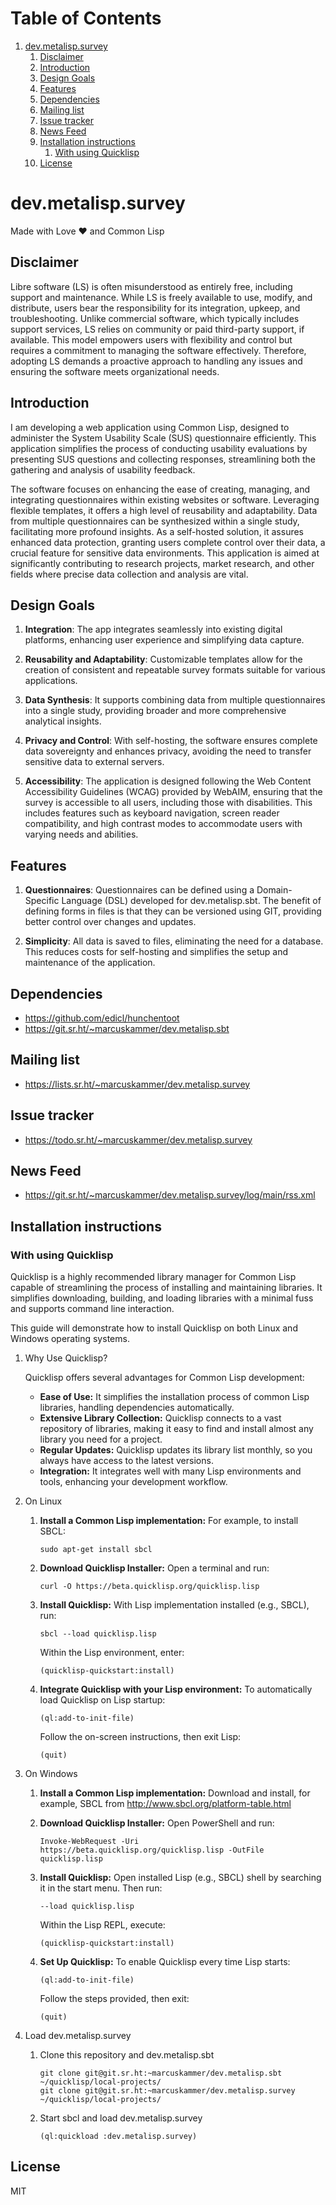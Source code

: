 
# Table of Contents

1.  [dev.metalisp.survey](#org4060900)
    1.  [Disclaimer](#orgc673591)
    2.  [Introduction](#org4a2cf0a)
    3.  [Design Goals](#org2fdae43)
    4.  [Features](#org58dad62)
    5.  [Dependencies](#orgce4fd2b)
    6.  [Mailing list](#orgd25f13f)
    7.  [Issue tracker](#org8211352)
    8.  [News Feed](#org3b83d51)
    9.  [Installation instructions](#org2ade09e)
        1.  [With using Quicklisp](#orgee0e500)
    10. [License](#org342090d)



<a id="org4060900"></a>

# dev.metalisp.survey

Made with Love ❤️ and Common Lisp


<a id="orgc673591"></a>

## Disclaimer

Libre software (LS) is often misunderstood as entirely free, including support
and maintenance. While LS is freely available to use, modify, and distribute,
users bear the responsibility for its integration, upkeep, and
troubleshooting. Unlike commercial software, which typically includes support
services, LS relies on community or paid third-party support, if
available. This model empowers users with flexibility and control but requires
a commitment to managing the software effectively. Therefore, adopting LS
demands a proactive approach to handling any issues and ensuring the software
meets organizational needs.


<a id="org4a2cf0a"></a>

## Introduction

I am developing a web application using Common Lisp, designed to administer the
System Usability Scale (SUS) questionnaire efficiently. This application
simplifies the process of conducting usability evaluations by presenting SUS
questions and collecting responses, streamlining both the gathering and
analysis of usability feedback.

The software focuses on enhancing the ease of creating, managing, and
integrating questionnaires within existing websites or software. Leveraging
flexible templates, it offers a high level of reusability and
adaptability. Data from multiple questionnaires can be synthesized within a
single study, facilitating more profound insights. As a self-hosted solution,
it assures enhanced data protection, granting users complete control over their
data, a crucial feature for sensitive data environments. This application is
aimed at significantly contributing to research projects, market research, and
other fields where precise data collection and analysis are vital.


<a id="org2fdae43"></a>

## Design Goals

1.  **Integration**: The app integrates seamlessly into existing digital
    platforms, enhancing user experience and simplifying data capture.

2.  **Reusability and Adaptability**: Customizable templates allow for the
    creation of consistent and repeatable survey formats suitable for various
    applications.

3.  **Data Synthesis**: It supports combining data from multiple questionnaires
    into a single study, providing broader and more comprehensive analytical
    insights.

4.  **Privacy and Control**: With self-hosting, the software ensures complete data
    sovereignty and enhances privacy, avoiding the need to transfer sensitive
    data to external servers.

5.  **Accessibility**: The application is designed following the Web
    Content Accessibility Guidelines (WCAG) provided by WebAIM,
    ensuring that the survey is accessible to all users, including
    those with disabilities. This includes features such as keyboard
    navigation, screen reader compatibility, and high contrast modes to
    accommodate users with varying needs and abilities.


<a id="org58dad62"></a>

## Features

1.  **Questionnaires**: Questionnaires can be defined using a Domain-Specific
    Language (DSL) developed for dev.metalisp.sbt. The benefit of defining forms
    in files is that they can be versioned using GIT, providing better control
    over changes and updates.

2.  **Simplicity**: All data is saved to files, eliminating the need for a
    database. This reduces costs for self-hosting and simplifies the setup and
    maintenance of the application.


<a id="orgce4fd2b"></a>

## Dependencies

-   <https://github.com/edicl/hunchentoot>
-   <https://git.sr.ht/~marcuskammer/dev.metalisp.sbt>


<a id="orgd25f13f"></a>

## Mailing list

-   <https://lists.sr.ht/~marcuskammer/dev.metalisp.survey>


<a id="org8211352"></a>

## Issue tracker

-   <https://todo.sr.ht/~marcuskammer/dev.metalisp.survey>


<a id="org3b83d51"></a>

## News Feed

-   <https://git.sr.ht/~marcuskammer/dev.metalisp.survey/log/main/rss.xml>


<a id="org2ade09e"></a>

## Installation instructions


<a id="orgee0e500"></a>

### With using Quicklisp

Quicklisp is a highly recommended library manager for Common Lisp capable of
streamlining the process of installing and maintaining libraries. It simplifies
downloading, building, and loading libraries with a minimal fuss and supports
command line interaction.

This guide will demonstrate how to install Quicklisp on both Linux and Windows
operating systems.

1.  Why Use Quicklisp?

    Quicklisp offers several advantages for Common Lisp development:
    
    -   **Ease of Use:** It simplifies the installation process of common Lisp
        libraries, handling dependencies automatically.
    -   **Extensive Library Collection:** Quicklisp connects to a vast repository of
        libraries, making it easy to find and install almost any library you need for
        a project.
    -   **Regular Updates:** Quicklisp updates its library list monthly, so you always
        have access to the latest versions.
    -   **Integration:** It integrates well with many Lisp environments and tools,
        enhancing your development workflow.

2.  On Linux

    1.  **Install a Common Lisp implementation:**
        For example, to install SBCL:
        
            sudo apt-get install sbcl
    
    2.  **Download Quicklisp Installer:**
        Open a terminal and run:
        
            curl -O https://beta.quicklisp.org/quicklisp.lisp
    
    3.  **Install Quicklisp:**
        With Lisp implementation installed (e.g., SBCL), run:
        
            sbcl --load quicklisp.lisp
        
        Within the Lisp environment, enter:
        
            (quicklisp-quickstart:install)
    
    4.  **Integrate Quicklisp with your Lisp environment:**
        To automatically load Quicklisp on Lisp startup:
        
            (ql:add-to-init-file)
        
        Follow the on-screen instructions, then exit Lisp:
        
            (quit)

3.  On Windows

    1.  **Install a Common Lisp implementation:**
        Download and install, for example, SBCL from <http://www.sbcl.org/platform-table.html>
    
    2.  **Download Quicklisp Installer:**
        Open PowerShell and run:
        
            Invoke-WebRequest -Uri https://beta.quicklisp.org/quicklisp.lisp -OutFile quicklisp.lisp
    
    3.  **Install Quicklisp:**
        Open installed Lisp (e.g., SBCL) shell by searching it in the start menu. Then run:
        
            --load quicklisp.lisp
        
        Within the Lisp REPL, execute:
        
            (quicklisp-quickstart:install)
    
    4.  **Set Up Quicklisp:**
        To enable Quicklisp every time Lisp starts:
        
            (ql:add-to-init-file)
        
        Follow the steps provided, then exit:
        
            (quit)

4.  Load dev.metalisp.survey

    1.  Clone this repository and dev.metalisp.sbt
        
            git clone git@git.sr.ht:~marcuskammer/dev.metalisp.sbt ~/quicklisp/local-projects/
            git clone git@git.sr.ht:~marcuskammer/dev.metalisp.survey ~/quicklisp/local-projects/
    
    2.  Start sbcl and load dev.metalisp.survey
        
            (ql:quickload :dev.metalisp.survey)


<a id="org342090d"></a>

## License

MIT

